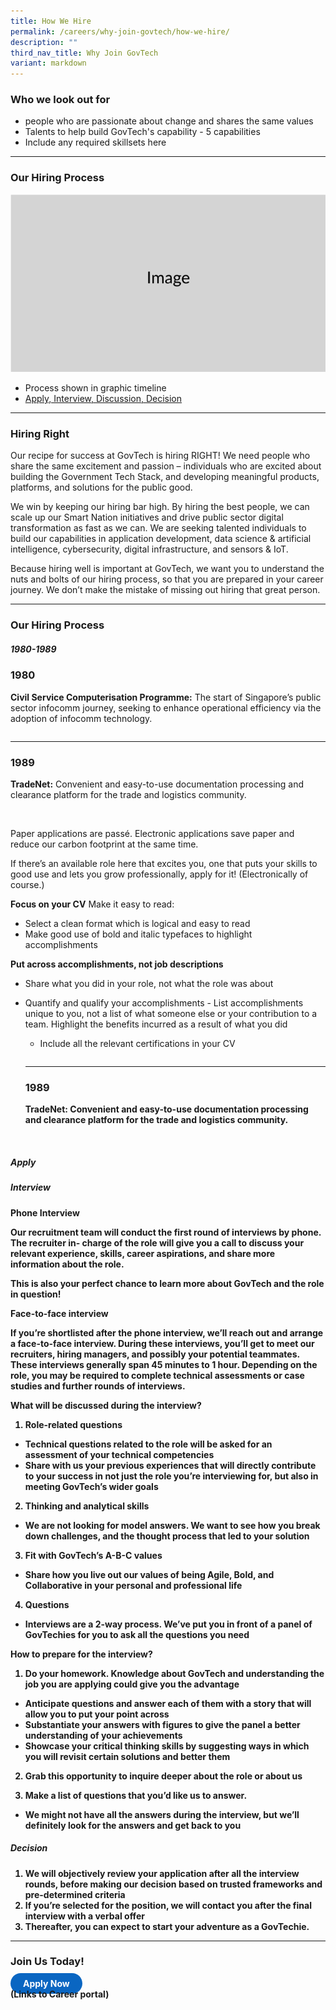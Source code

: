 ```yaml
---
title: How We Hire
permalink: /careers/why-join-govtech/how-we-hire/
description: ""
third_nav_title: Why Join GovTech
variant: markdown
---
```

### Who we look out for

-  people who are passionate about change and shares the same values 
- Talents to help build GovTech's capability - 5 capabilities
- Include any required skillsets here

---

### Our Hiring Process
![](/images/Placeholders/Screenshot_2023_11_10_at_9_56_05_AM.png)
 - Process shown in graphic timeline
 - [Apply, Interview, Discussion, Decision](https://govinsider.asia/intl-en/article/agile-bold-and-collaborative-are-key-govtech-values-ceo/) 

 ---
 
### Hiring Right

Our recipe for success at GovTech is hiring RIGHT! We need people who share the same excitement and passion – individuals who are excited about building the Government Tech Stack, and developing meaningful products, platforms, and solutions for the public good. 

We win by keeping our hiring bar high. By hiring the best people, we can scale up our Smart Nation initiatives and drive public sector digital transformation as fast as we can. We are seeking talented individuals to build our capabilities in application development, data science &amp; artificial intelligence, cybersecurity, digital infrastructure, and sensors &amp; IoT.

Because hiring well is important at GovTech, we want you to understand the nuts and bolts of our hiring process, so that you are prepared in your career journey. We don’t make the mistake of missing out hiring that great person.

---

### Our Hiring Process

<div class="col is-large bp-accordion-header padding has-icons-right field has-addons is-marginless">
		<div class="col is-expanded is-fullwidth is-paddingless">
			<h5 class="has-text-grey-dark is-marginless"><b>1980-1989</b></h5>
		</div>
		<span class="sgds-icon sgds-icon-plus is-size-4 bp-accordion-button"></span>
	</div>
	<div class="col padding bp-accordion-body" id="accordion-body-0"><h3 class="margin--top--none padding--top"><b>1980</b></h3><p class="margin--top--none"><b>Civil Service Computerisation Programme:</b> The start of Singapore’s public sector infocomm journey, seeking to enhance operational efficiency via the adoption of infocomm technology.</p><hr style="margin-top: 28px"><h3 class="margin--top--none padding--top"><b>1989</b></h3><p class="margin--top--none"><b>TradeNet:</b> Convenient and easy-to-use documentation processing and clearance platform for the trade and logistics community.</p><br>
	</div>
	
	
Paper applications are passé. Electronic applications save paper and reduce our carbon footprint at the same time.

If there’s an available role here that excites you, one that puts your skills to good use and lets you grow professionally, apply for it! (Electronically of course.)

**Focus on your CV** 
Make it easy to read: 
* Select a clean format which is logical and easy to read
*  Make good use of bold and italic typefaces to highlight accomplishments
    
**Put across accomplishments, not job descriptions**
* Share what you did in your role, not what the role was about
* Quantify and qualify your accomplishments - List accomplishments unique to you, not a list of what someone else or your contribution to a team. Highlight the benefits incurred as a result of what you did<br>
	*  Include all the relevant certifications in your CV<br>
	
	<p></p><hr style="margin-top: 28px"><h3 class="margin--top--none padding--top"><b><b>1989</b></b></h3><p class="margin--top--none"><b><b>TradeNet:</b> Convenient and easy-to-use documentation processing and clearance platform for the trade and logistics community.</b></p><b><br>
	</b><b>

 ##### Apply



 ##### Interview

**Phone Interview**

Our recruitment team will conduct the first round of interviews by phone. The recruiter in- charge of the role will give you a call to discuss your relevant experience, skills, career aspirations, and share more information about the role.

This is also your perfect chance to learn more about GovTech and the role in question!

**Face-to-face interview**

If you’re shortlisted after the phone interview, we’ll reach out and arrange a face-to-face interview. During these interviews, you’ll get to meet our recruiters, hiring managers, and possibly your potential teammates. These interviews generally span 45 minutes to 1 hour. Depending on the role, you may be required to complete technical assessments or case studies and further rounds of interviews.

**What will be discussed during the interview?**

1. Role-related questions
* Technical questions related to the role will be asked for an assessment of your technical competencies
* Share with us your previous experiences that will directly contribute to your success in not just the role you’re interviewing for, but also in meeting GovTech’s wider goals
  
2. Thinking and analytical skills<br>
* We are not looking for model answers. We want to see how you break down challenges, and the thought process that led to your solution
  
3. Fit with GovTech’s A-B-C values<br>
*  Share how you live out our values of being Agile, Bold, and Collaborative in your personal and professional life
  
4. Questions<br>
* Interviews are a 2-way process. We’ve put you in front of a panel of GovTechies for you to ask all the questions you need

**How to prepare for the interview?**

1. Do your homework. Knowledge about GovTech and understanding the job you are applying could give you the advantage<br>
*  Anticipate questions and answer each of them with a story that will allow you to put your point across<br>
* Substantiate your answers with figures to give the panel a better understanding of your achievements<br>
* Showcase your critical thinking skills by suggesting ways in which you will revisit certain solutions and better them
 
2. Grab this opportunity to inquire deeper about the role or about us

3. Make a list of questions that you’d like us to answer. 
* We might not have all the answers during the interview, but we’ll definitely look for the answers and get back to you

 ##### Decision

1) We will objectively review your application after all the interview rounds, before making our decision based on trusted frameworks and pre-determined criteria
2) If you’re selected for the position, we will contact you after the final interview with a verbal offer
3) Thereafter, you can expect to start your adventure as a GovTechie.

---


### Join Us Today!
<a href="https://go.gov.sg/govtechcareers" target="_blank" style="background-color: #0A66C2; color: white; text-decoration: none; border-radius: 100px; padding-left: 20px; padding-right: 20px; padding-top:8px; padding-bottom:8px">Apply Now</a>
<br> (Links to Career portal)</b>